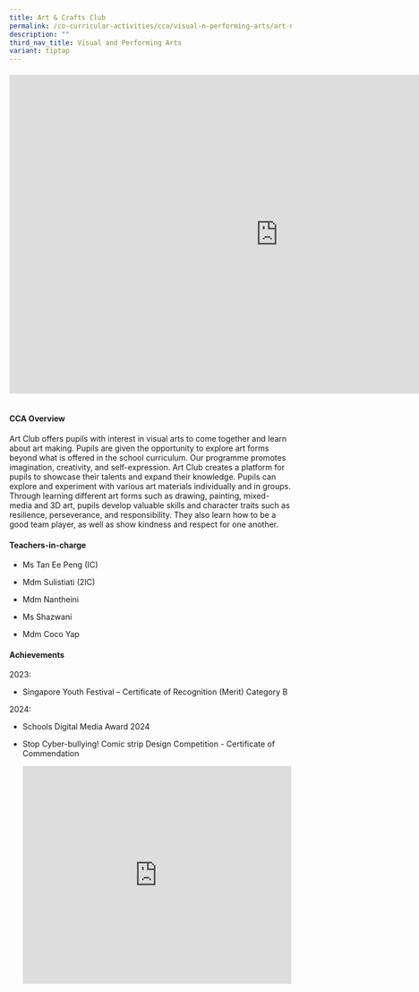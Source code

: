 ```yaml
---
title: Art & Crafts Club
permalink: /co-curricular-activities/cca/visual-n-performing-arts/art-n-crafts-club/
description: ""
third_nav_title: Visual and Performing Arts
variant: tiptap
---
```

<h4></h4>
<div class="iframe-wrapper">
<iframe height="569" width="960" allowfullscreen="true" frameborder="0" src="https://docs.google.com/presentation/d/e/2PACX-1vR-RQe4-75fFmrOL1e8NUgzZcSIdXeEfC-GuHm05efygsRFvGRZpr4OTmJpA54WiNsKVMrVYfCIatqt/embed?start=true&amp;loop=true&amp;delayms=3000"></iframe>
</div>
<h4><br><strong>CCA Overview</strong></h4>
<p>Art Club offers pupils with interest in visual arts to come together and
learn about art making. Pupils are given the opportunity to explore art
forms beyond what is offered in the school curriculum. Our programme promotes
imagination, creativity, and self-expression. Art Club creates a platform
for pupils to showcase their talents and expand their knowledge. Pupils
can explore and experiment with various art materials individually and
in groups. Through learning different art forms such as drawing, painting,
mixed-media and 3D art, pupils develop valuable skills and character traits
such as resilience, perseverance, and responsibility. They also learn how
to be a good team player, as well as show kindness and respect for one
another.
<br>
</p>
<h4>Teachers-in-charge</h4>
<ul data-tight="true" class="tight">
<li>
<p>Ms Tan Ee Peng (IC)</p>
</li>
<li>
<p>Mdm Sulistiati (2IC)</p>
</li>
<li>
<p>Mdm Nantheini</p>
</li>
<li>
<p>Ms Shazwani</p>
</li>
<li>
<p>Mdm Coco Yap
<br>
</p>
</li>
</ul>
<h4>Achievements</h4>
<p>2023:</p>
<ul data-tight="true" class="tight">
<li>
<p>Singapore Youth Festival – Certificate of Recognition (Merit) Category
B</p>
</li>
</ul>
<p>2024:</p>
<ul data-tight="true" class="tight">
<li>
<p>Schools Digital Media Award 2024</p>
</li>
<li>
<p>Stop Cyber-bullying! Comic strip Design Competition - Certificate of Commendation</p>
<p></p>
<div class="iframe-wrapper">
<iframe height="389" width="480" allowfullscreen="true" frameborder="0" src="https://docs.google.com/presentation/d/e/2PACX-1vQhLxrsTB-SEo4BX3Lo8pvbSS7naBANOQgr7npDV33ujelsB5JZOw4iNke7bABeE7g7AIMUbuyHQZUS/embed?start=true&amp;loop=true&amp;delayms=3000"></iframe>
</div>
</li>
</ul>
<p></p>